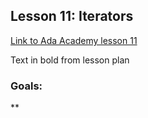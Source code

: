 ## Lesson 11: Iterators

[Link to Ada Academy lesson 11](https://github.com/Ada-Developers-Academy/jump-start/tree/master/learning-to-code/iterators)

Text in bold from lesson plan 

### Goals:
**



